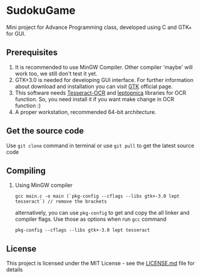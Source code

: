 # SudokuGame

Mini project for Advance Programming class, developed using C and GTK+ for GUI.

## Prerequisites

1. It is recommended to use MinGW Compiler. Other compiler 'maybe' will work too, we still don't test it yet.
2. GTK+3.0 is needed for developing GUI interface. For further information about download and installation you can visit [GTK](https://www.gtk.org/download/index.php) official page.
3. This software needs [Tesseract-OCR](https://github.com/tesseract-ocr/tesseract) and [leptopnica](http://www.leptonica.com/source/README.html) libraries for OCR function. So, you need install it if you want make change in OCR function :)
4. A proper workstation, recommended 64-bit architecture.

## Get the source code

Use `git clone` command in terminal or use `git pull` to get the latest source code

## Compiling

1. Using MinGW compiler</br>
    ```
    gcc main.c -o main (`pkg-config --cflags --libs gtk+-3.0 lept tesseract`) // remove the brackets
    ```

   alternatively, you can use `pkg-config` to get and copy the all linker and compiler flags. Use those as options when run `gcc` command
    ```
    pkg-config --cflags --libs gtk+-3.0 lept tesseract
    ```


## License

This project is licensed under the MIT License - see the [LICENSE.md](LICENSE) file for details


